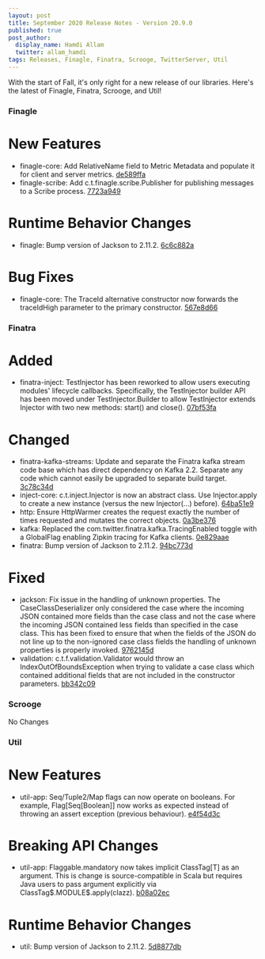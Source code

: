 ```yaml
---
layout: post
title: September 2020 Release Notes - Version 20.9.0
published: true
post_author:
  display_name: Hamdi Allam
  twitter: allam_hamdi
tags: Releases, Finagle, Finatra, Scrooge, TwitterServer, Util
---
```


With the start of Fall, it's only right for a new release of our libraries. Here's the latest of Finagle, Finatra, Scrooge, and Util!

### Finagle

New Features
============

-   finagle-core: Add RelativeName field to Metric Metadata and populate it for
    client and server metrics. [de589ffa](https://github.com/twitter/finagle/commit/de589ffad1e51174f96a31e6a58d4123725b5f1c)
-   finagle-scribe: Add c.t.finagle.scribe.Publisher for publishing messages to a
    Scribe process. [7723a949](https://github.com/twitter/finagle/commit/7723a949eae3efa0d9a256a816712716e4f10ce5)

Runtime Behavior Changes
========================

-   finagle: Bump version of Jackson to 2.11.2. [6c6c882a](https://github.com/twitter/finagle/commit/6c6c882a2044f752d3462fb619372060b3a92d8b)

Bug Fixes
=========

-   finagle-core: The TraceId alternative constructor now forwards the traceIdHigh parameter to
    the primary constructor. [567e8d66](https://github.com/twitter/finagle/commit/567e8d66d5659feb876e3e96c4f2e7d257edc971)

### Finatra

Added
=====

-   finatra-inject: TestInjector has been reworked to allow users executing modules' lifecycle
    callbacks. Specifically, the TestInjector builder API has been moved under TestInjector.Builder
    to allow TestInjector extends Injector with two new methods: start() and close().
    [07bf53fa](https://github.com/twitter/finatra/commit/07bf53face428674b6d6fab97d81ebddaf14396a)

Changed
=======

-   finatra-kafka-streams: Update and separate the Finatra kafka stream code base which has direct
    dependency on Kafka 2.2. Separate any code which cannot easily be upgraded to separate build
    target. [3c78c34d](https://github.com/twitter/finatra/commit/3c78c34df0c55f3b5dec9717d54749a3f5dc751e)
-   inject-core: c.t.inject.Injector is now an abstract class. Use Injector.apply to create
    a new instance (versus the new Injector(...) before). [64ba51e9](https://github.com/twitter/finatra/commit/64ba51e97a64f866d951b7e11afc03c5f6a0597b)
-   http: Ensure HttpWarmer creates the request exactly the number of times requested and
    mutates the correct objects. [0a3be376](https://github.com/twitter/finatra/commit/0a3be37679922dd7234c6cf5297170da87ca4063)
-   kafka: Replaced the com.twitter.finatra.kafka.TracingEnabled toggle with a GlobalFlag enabling
    Zipkin tracing for Kafka clients. [0e829aae](https://github.com/twitter/finatra/commit/0e829aae6326ed6a05582d069033094c62714e3f)
-   finatra: Bump version of Jackson to 2.11.2. [94bc773d](https://github.com/twitter/finatra/commit/94bc773dd2377d02f7c7b71b2581828aa336b55d)

Fixed
=====

-   jackson: Fix issue in the handling of unknown properties. The CaseClassDeserializer only
    considered the case where the incoming JSON contained more fields than the case class and
    not the case where the incoming JSON contained less fields than specified in the case class.
    This has been fixed to ensure that when the fields of the JSON do not line up to the
    non-ignored case class fields the handling of unknown properties is properly invoked.
    [9762145d](https://github.com/twitter/finatra/commit/9762145d00cc679cd80d036d3465b63675f998d8)
-   validation: c.t.f.validation.Validator would throw an IndexOutOfBoundsException when
    trying to validate a case class which contained additional fields that are not included in the
    constructor parameters. [bb342c09](https://github.com/twitter/finatra/commit/bb342c096dfbf0d5de5e9c5b416d65177b37ca8b)

### Scrooge

No Changes

### Util

New Features
============

-   util-app: Seq/Tuple2/Map flags can now operate on booleans. For example,
    Flag\[Seq\[Boolean\]\] now works as expected instead of throwing an assert exception (previous
    behaviour). [e4f54d3c](https://github.com/twitter/util/commit/e4f54d3c18b0ddc864a36b90ecbcbd7f1ed6b846)

Breaking API Changes
====================

-   util-app: Flaggable.mandatory now takes implicit ClassTag\[T\] as an argument. This is change is
    source-compatible in Scala but requires Java users to pass argument explicitly via
    ClassTag\$.MODULE\$.apply(clazz). [b08a02ec](https://github.com/twitter/util/commit/b08a02ec68ca2e987ecec0cb5f7b177d9dccb831)

Runtime Behavior Changes
========================

-   util: Bump version of Jackson to 2.11.2. [5d8877db](https://github.com/twitter/util/commit/5d8877dba7cdf278c105ab4747c7886d633dc38b)
